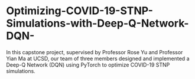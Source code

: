 # Optimizing-COVID-19-STNP-Simulations-with-Deep-Q-Network-DQN-
In this capstone project, supervised by Professor Rose Yu and Professor Yian Ma at UCSD, our team of three members designed and implemented a Deep-Q Network (DQN) using PyTorch to optimize COVID-19 STNP simulations. 
